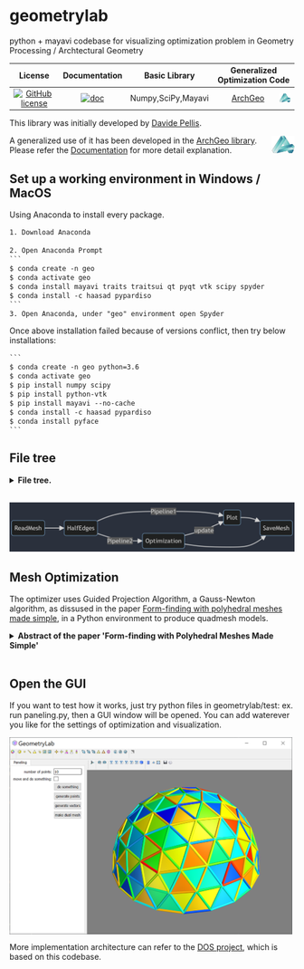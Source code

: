 # geometrylab
python + mayavi codebase for visualizing optimization problem in Geometry Processing / Archtectural Geometry


| **License** | **Documentation** | Basic Library | Generalized Optimization Code |
|:-:|:-:|:-:|:-:|
| [![GitHub license](https://img.shields.io/github/license/alshedivat/al-folio?color=blue)](https://tlo.mit.edu/researchers-mit-community/protect/software-open-source-protection)|   [![doc](https://img.shields.io/badge/doc-readthedocs-blueviolet)](https://www.huiwang.me/mkdocs-archgeo/) | Numpy,SciPy,Mayavi | [ArchGeo](https://github.com/WWmore/DOS) <img src="test/AG.png" align="right" width="20"> |


This library was initially developed by [Davide Pellis](https://scholar.google.com/citations?user=JnocFM4AAAAJ&hl=en).


<img src="test/AG.png" align="right" width="40">

A generalized use of it has been developed in the [ArchGeo library](https://github.com/WWmore/DOS).
Please refer the [Documentation](https://www.huiwang.me/mkdocs-archgeo/) for more detail explanation.



## Set up a working environment in Windows / MacOS

Using Anaconda to install every package.

    1. Download Anaconda

    2. Open Anaconda Prompt
    ```
    $ conda create -n geo 
    $ conda activate geo
    $ conda install mayavi traits traitsui qt pyqt vtk scipy spyder 
    $ conda install -c haasad pypardiso
    ```
    3. Open Anaconda, under "geo" environment open Spyder

Once above installation failed because of versions conflict, then try below installations:

    ```
    $ conda create -n geo python=3.6
    $ conda activate geo
    $ pip install numpy scipy
    $ pip install python-vtk
    $ pip install mayavi --no-cache
    $ conda install -c haasad pypardiso
    $ conda install pyface
    ```

## File tree

<details>
<summary><span style="font-weight: bold;">File tree.</span></summary>

  ![File](test/tree.png)
</details>
<br>

![File](test/frame.png)

## Mesh Optimization
The optimizer uses Guided Projection Algorithm, a Gauss-Newton algorithm, as dissused in the paper [Form-finding with polyhedral meshes made simple](https://doi.org/10.1145/2601097.2601213), in a Python environment to produce quadmesh models.

<details>
<summary><span style="font-weight: bold;">Abstract of the paper 'Form-finding with Polyhedral Meshes Made Simple'</span></summary>

  We solve the form-finding problem for polyhedral meshes in a way which combines form, function and fabrication; taking care of user-specified constraints like boundary interpolation, planarity of faces, statics, panel size and shape, enclosed volume, and last, but not least, cost. Our main application is the interactive modeling of meshes for architectural and industrial design. Our approach can be described as guided exploration of the constraint space whose algebraic structure is simplified by introducing auxiliary variables and ensuring that constraints are at most quadratic. Computationally, we perform a projection onto the constraint space which is biased towards low values of an energy which expresses desirable "soft" properties like fairness. We have created a tool which elegantly handles difficult tasks, such as taking boundary-alignment of polyhedral meshes into account, planarization, fairing under planarity side conditions, handling hybrid meshes, and extending the treatment of static equilibrium to shapes which possess overhanging parts.

</details>
<br>


## Open the GUI 

If you want to test how it works, just try python files in geometrylab/test: ex. run paneling.py, then a GUI window will be opened.
You can add waterever you like for the settings of optimization and visualization.

<img src="test/GUI.png" align="center" width="500">

More implementation architecture can refer to the [DOS project](https://github.com/WWmore/DOS), which is based on this codebase.

